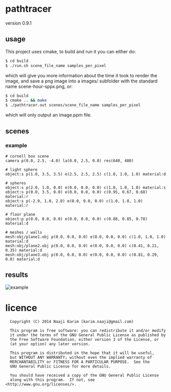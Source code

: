 pathtracer 
==========

version 0.9.1

usage
-----

This project uses cmake, to build and run it you can either do:

```bash
$ cd build
$ ./run.sh scene_file_name samples_per_pixel
```

which will give you more information about the time it took to render the image, and save a png image into a images/ subfolder with the standard name scene-hour-sppx.png, or: 

```bash
$ cd build
$ cmake .. && make
$ ./pathtracer.out scenes/scene_file_name samples_per_pixel
```
which will only output an image.ppm file.

scenes 
------

### example

```
# cornell box scene
camera p(0.0, 2.5, -4.0) la(0.0, 2.5, 0.0) res(640, 480)

# light sphere 
object:s p(1.0, 3.5, 3.5) e(2.5, 2.5, 2.5) c(1.0, 1.0, 1.0) material:d

# spheres
object:s p(2.0, 1.0, 0.0) e(0.0, 0.0, 0.0) c(1.0, 1.0, 1.0) material:s
object:s p(0.0, 3.5, 0.0) e(0.0, 0.0, 0.0) c(0.95, 0.67, 0.68) material:r
object:s p(-2.9, 1.0, 2.0) e(0.0, 0.0, 0.0) c(1.0, 1.0, 1.0) material:r

# floor plane
object:p p(0.0, 0.0, 0.0) e(0.0, 0.0, 0.0) c(0.88, 0.85, 0.78) material:d

# meshes / walls
mesh:obj/plane1.obj p(0.0, 0.0, 0.0) e(0.0, 0.0, 0.0) c(1.0, 1.0, 1.0) material:d
mesh:obj/plane2.obj p(0.0, 0.0, 0.0) e(0.0, 0.0, 0.0) c(0.41, 0.21, 0.35) material:d
mesh:obj/plane3.obj p(0.0, 0.0, 0.0) e(0.0, 0.0, 0.0) c(0.81, 0.29, 0.0) material:d
````

results
-------

![example](http://karim.naaji.fr/images/path_tracing3.png)

licence
======= 

      Copyright (C) 2014 Naaji Karim (karim.naaji@gmail.com)
      
      This program is free software: you can redistribute it and/or modify
      it under the terms of the GNU General Public License as published by
      the Free Software Foundation, either version 3 of the License, or
      (at your option) any later version.
      
      This program is distributed in the hope that it will be useful,
      but WITHOUT ANY WARRANTY; without even the implied warranty of
      MERCHANTABILITY or FITNESS FOR A PARTICULAR PURPOSE.  See the
      GNU General Public License for more details.
      
      You should have received a copy of the GNU General Public License
      along with this program.  If not, see <http://www.gnu.org/licenses/>.

